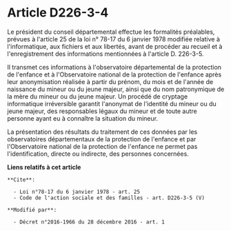 # Article D226-3-4

Le président du conseil départemental effectue les formalités préalables, prévues à l'article 25 de la loi n° 78-17 du 6
janvier 1978 modifiée relative à l'informatique, aux fichiers et aux libertés, avant de procéder au recueil et à
l'enregistrement des informations mentionnées à l'article D. 226-3-5. 

Il transmet ces informations à l'observatoire départemental de la protection de l'enfance et à l'Observatoire national de la
protection de l'enfance après leur anonymisation réalisée à partir du prénom, du mois et de l'année de naissance du mineur ou
du jeune majeur, ainsi que du nom patronymique de la mère du mineur ou du jeune majeur. Un procédé de cryptage informatique
irréversible garantit l'anonymat de l'identité du mineur ou du jeune majeur, des responsables légaux du mineur et de toute
autre personne ayant eu à connaître la situation du mineur. 

La présentation des résultats du traitement de ces données par les observatoires départementaux de la protection de l'enfance
et par l'Observatoire national de la protection de l'enfance ne permet pas l'identification, directe ou indirecte, des
personnes concernées.

**Liens relatifs à cet article**

	**Cite**:

	  - Loi n°78-17 du 6 janvier 1978 - art. 25
	  - Code de l'action sociale et des familles - art. D226-3-5 (V)

	**Modifié par**:

	  - Décret n°2016-1966 du 28 décembre 2016 - art. 1
